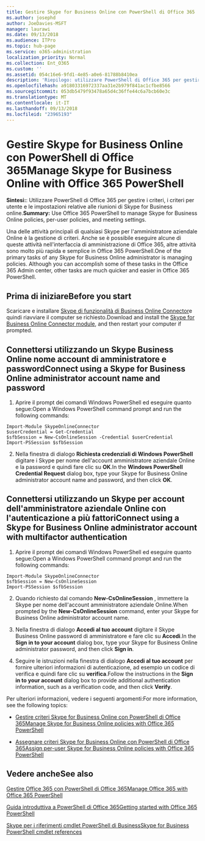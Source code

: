 ```yaml
---
title: Gestire Skype for Business Online con PowerShell di Office 365
ms.author: josephd
author: JoeDavies-MSFT
manager: laurawi
ms.date: 09/13/2018
ms.audience: ITPro
ms.topic: hub-page
ms.service: o365-administration
localization_priority: Normal
ms.collection: Ent_O365
ms.custom: ''
ms.assetid: 054c16e6-9fd1-4e85-a0e6-81788b8410ea
description: 'Riepilogo: utilizzare PowerShell di Office 365 per gestire i criteri, i criteri per utente e le impostazioni relative alle riunioni di Skype for Business online.'
ms.openlocfilehash: a91803316972337aa31e2b979f841ac1cfbe8566
ms.sourcegitcommit: 053db5479f93478a65d4c36ffe44c6a7bcb60e3c
ms.translationtype: MT
ms.contentlocale: it-IT
ms.lasthandoff: 09/13/2018
ms.locfileid: "23965193"
---
```

# <a name="manage-skype-for-business-online-with-office-365-powershell"></a><span data-ttu-id="52598-103">Gestire Skype for Business Online con PowerShell di Office 365</span><span class="sxs-lookup"><span data-stu-id="52598-103">Manage Skype for Business Online with Office 365 PowerShell</span></span>

 <span data-ttu-id="52598-104">**Sintesi:**: Utilizzare PowerShell di Office 365 per gestire i criteri, i criteri per utente e le impostazioni relative alle riunioni di Skype for Business online.</span><span class="sxs-lookup"><span data-stu-id="52598-104">**Summary:** Use Office 365 PowerShell to manage Skype for Business Online policies, per-user policies, and meeting settings.</span></span>
  
<span data-ttu-id="52598-p101">Una delle attività principali di qualsiasi Skype per l'amministratore aziendale Online è la gestione di criteri. Anche se è possibile eseguire alcune di queste attività nell'interfaccia di amministrazione di Office 365, altre attività sono molto più rapida e semplice in Office 365 PowerShell.</span><span class="sxs-lookup"><span data-stu-id="52598-p101">One of the primary tasks of any Skype for Business Online administrator is managing policies. Although you can accomplish some of these tasks in the Office 365 Admin center, other tasks are much quicker and easier in Office 365 PowerShell.</span></span> 

## <a name="before-you-start"></a><span data-ttu-id="52598-107">Prima di iniziare</span><span class="sxs-lookup"><span data-stu-id="52598-107">Before you start</span></span>

<span data-ttu-id="52598-108">Scaricare e installare [Skype di funzionalità di Business Online Connector](https://www.microsoft.com/en-us/download/details.aspx?id=39366)e quindi riavviare il computer se richiesto.</span><span class="sxs-lookup"><span data-stu-id="52598-108">Download and install the [Skype for Business Online Connector module](https://www.microsoft.com/en-us/download/details.aspx?id=39366), and then restart your computer if prompted.</span></span>


## <a name="connect-using-a-skype-for-business-online-administrator-account-name-and-password"></a><span data-ttu-id="52598-109">Connettersi utilizzando un Skype Business Online nome account di amministratore e password</span><span class="sxs-lookup"><span data-stu-id="52598-109">Connect using a Skype for Business Online administrator account name and password</span></span>

1. <span data-ttu-id="52598-110">Aprire il prompt dei comandi Windows PowerShell ed eseguire quanto segue:</span><span class="sxs-lookup"><span data-stu-id="52598-110">Open a Windows PowerShell command prompt and run the following commands:</span></span> 
    
  ```
  Import-Module SkypeOnlineConnector
  $userCredential = Get-Credential
  $sfbSession = New-CsOnlineSession -Credential $userCredential
  Import-PSSession $sfbSession
  ```

2. <span data-ttu-id="52598-111">Nella finestra di dialogo **Richiesta credenziali di Windows PowerShell** digitare i Skype per nome dell'account amministratore aziendale Online e la password e quindi fare clic su **OK**.</span><span class="sxs-lookup"><span data-stu-id="52598-111">In the **Windows PowerShell Credential Request** dialog box, type your Skype for Business Online administrator account name and password, and then click **OK**.</span></span>


## <a name="connect-using-a-skype-for-business-online-administrator-account-with-multifactor-authentication"></a><span data-ttu-id="52598-112">Connettersi utilizzando un Skype per account dell'amministratore aziendale Online con l'autenticazione a più fattori</span><span class="sxs-lookup"><span data-stu-id="52598-112">Connect using a Skype for Business Online administrator account with multifactor authentication</span></span>

1. <span data-ttu-id="52598-113">Aprire il prompt dei comandi Windows PowerShell ed eseguire quanto segue:</span><span class="sxs-lookup"><span data-stu-id="52598-113">Open a Windows PowerShell command prompt and run the following commands:</span></span>

  ```
  Import-Module SkypeOnlineConnector
  $sfbSession = New-CsOnlineSession
  Import-PSSession $sfbSession
  ```

2. <span data-ttu-id="52598-114">Quando richiesto dal comando **New-CsOnlineSession** , immettere la Skype per nome dell'account amministratore aziendale Online.</span><span class="sxs-lookup"><span data-stu-id="52598-114">When prompted by the **New-CsOnlineSession** command, enter your Skype for Business Online administrator account name.</span></span>

3. <span data-ttu-id="52598-115">Nella finestra di dialogo **Accedi al tuo account** digitare il Skype Business Online password di amministratore e fare clic su **Accedi**.</span><span class="sxs-lookup"><span data-stu-id="52598-115">In the **Sign in to your account** dialog box, type your Skype for Business Online administrator password, and then click **Sign in**.</span></span>

4. <span data-ttu-id="52598-116">Seguire le istruzioni nella finestra di dialogo **Accedi al tuo account** per fornire ulteriori informazioni di autenticazione, ad esempio un codice di verifica e quindi fare clic su **verifica**.</span><span class="sxs-lookup"><span data-stu-id="52598-116">Follow the instructions in the **Sign in to your account** dialog box to provide additional authentication information, such as a verification code, and then click **Verify**.</span></span>

<span data-ttu-id="52598-117">Per ulteriori informazioni, vedere i seguenti argomenti:</span><span class="sxs-lookup"><span data-stu-id="52598-117">For more information, see the following topics:</span></span>
  
- [<span data-ttu-id="52598-118">Gestire criteri Skype for Business Online con PowerShell di Office 365</span><span class="sxs-lookup"><span data-stu-id="52598-118">Manage Skype for Business Online policies with Office 365 PowerShell</span></span>](manage-skype-for-business-online-policies-with-office-365-powershell.md)
    
- [<span data-ttu-id="52598-119">Assegnare criteri Skype for Business Online con PowerShell di Office 365</span><span class="sxs-lookup"><span data-stu-id="52598-119">Assign per-user Skype for Business Online policies with Office 365 PowerShell</span></span>](assign-per-user-skype-for-business-online-policies-with-office-365-powershell.md)
    
## <a name="see-also"></a><span data-ttu-id="52598-120">Vedere anche</span><span class="sxs-lookup"><span data-stu-id="52598-120">See also</span></span>

[<span data-ttu-id="52598-121">Gestire Office 365 con PowerShell di Office 365</span><span class="sxs-lookup"><span data-stu-id="52598-121">Manage Office 365 with Office 365 PowerShell</span></span>](manage-office-365-with-office-365-powershell.md)
  
[<span data-ttu-id="52598-122">Guida introduttiva a PowerShell di Office 365</span><span class="sxs-lookup"><span data-stu-id="52598-122">Getting started with Office 365 PowerShell</span></span>](getting-started-with-office-365-powershell.md)

[<span data-ttu-id="52598-123">Skype per i riferimenti cmdlet PowerShell di Business</span><span class="sxs-lookup"><span data-stu-id="52598-123">Skype for Business PowerShell cmdlet references</span></span>](https://docs.microsoft.com/powershell/module/skype/?view=skype-ps)

